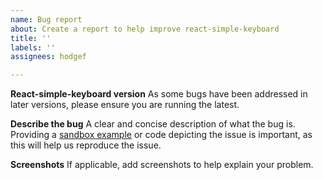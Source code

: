 ```yaml
---
name: Bug report
about: Create a report to help improve react-simple-keyboard
title: ''
labels: ''
assignees: hodgef

---
```


**React-simple-keyboard version**
As some bugs have been addressed in later versions, please ensure you are running the latest.

**Describe the bug**
A clear and concise description of what the bug is. Providing a [sandbox example](https://codesandbox.io/s/new) or code depicting the issue is important, as this will help us reproduce the issue.

**Screenshots**
If applicable, add screenshots to help explain your problem.
